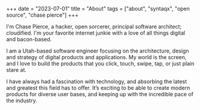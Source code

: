 +++
date = "2023-07-01"
title = "About"
tags = ["about", "syntaqx", "open source", "chase pierce"]
+++

I'm Chase Pierce, a hacker, open sorcerer, principal software architect;
cloudified. I'm your favorite internet junkie with a love of all things digital
and bacon-based.

I am a Utah-based software engineer focusing on the architecture, design and
strategy of digital products and applications. My world is the screen, and I
love to build the products that you click, touch, swipe, tap, or just plain
stare at.

I have always had a fascination with technology, and absorbing the latest and
greatest this field has to offer. It’s exciting to be able to create modern
products for diverse user bases, and keeping up with the incredible pace of the
industry.
